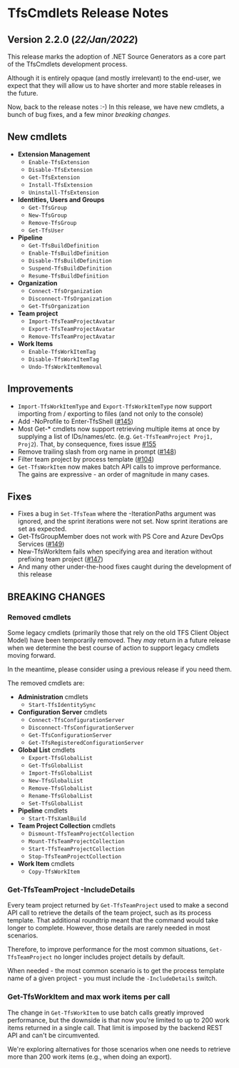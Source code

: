 # TfsCmdlets Release Notes

## Version 2.2.0 (_22/Jan/2022_)

This release marks the adoption of .NET Source Generators as a core part of the TfsCmdlets development process.

Although it is entirely opaque (and mostly irrelevant) to the end-user, we expect that they will allow us to have shorter and more stable releases in the future.

Now, back to the release notes :-) In this release, we have new cmdlets, a bunch of bug fixes, and a few minor _breaking changes_.

## New cmdlets

* **Extension Management**
  * `Enable-TfsExtension`
  * `Disable-TfsExtension`
  * `Get-TfsExtension`
  * `Install-TfsExtension`
  * `Uninstall-TfsExtension`
* **Identities, Users and Groups**
  * `Get-TfsGroup`
  * `New-TfsGroup`
  * `Remove-TfsGroup`
  * `Get-TfsUser`
* **Pipeline**
  * `Get-TfsBuildDefinition`
  * `Enable-TfsBuildDefinition`
  * `Disable-TfsBuildDefinition`
  * `Suspend-TfsBuildDefinition`
  * `Resume-TfsBuildDefinition`
* **Organization**
  * `Connect-TfsOrganization`
  * `Disconnect-TfsOrganization`  
  * `Get-TfsOrganization`
* **Team project**
  * `Import-TfsTeamProjectAvatar`
  * `Export-TfsTeamProjectAvatar`
  * `Remove-TfsTeamProjectAvatar`
* **Work Items**
  * `Enable-TfsWorkItemTag`
  * `Disable-TfsWorkItemTag`
  * `Undo-TfsWorkItemRemoval`

## Improvements
  
* `Import-TfsWorkItemType` and `Export-TfsWorkItemType` now support importing from / exporting to files (and not only to the console)
* Add -NoProfile to Enter-TfsShell ([#145](https://github.com/igoravl/TfsCmdlets/issues/145))
* Most Get-* cmdlets now support retrieving multiple items at once by supplying a list of IDs/names/etc. (e.g. `Get-TfsTeamProject Proj1, Proj2`). That, by consequence, fixes issue [#155](https://github.com/igoravl/TfsCmdlets/issues/155)
* Remove trailing slash from org name in prompt ([#148](https://github.com/igoravl/TfsCmdlets/issues/148))
* Filter team project by process template ([#104](https://github.com/igoravl/TfsCmdlets/issues/104))
* `Get-TfsWorkItem` now makes batch API calls to improve performance. The gains are expressive - an order of magnitude in many cases.

## Fixes

* Fixes a bug in `Set-TfsTeam` where the -IterationPaths argument was ignored, and the sprint iterations were not set. Now sprint iterations are set as expected.
* Get-TfsGroupMember does not work with PS Core and Azure DevOps Services ([#149](https://github.com/igoravl/TfsCmdlets/issues/149))
* New-TfsWorkItem fails when specifying area and iteration without prefixing team project ([#147](https://github.com/igoravl/TfsCmdlets/issues/147))
* And many other under-the-hood fixes caught during the development of this release

## BREAKING CHANGES

### Removed cmdlets

Some legacy cmdlets (primarily those that rely on the old TFS Client Object Model) have been temporarily removed. They _may_ return in a future release when we determine the best course of action to support legacy cmdlets moving forward.

In the meantime, please consider using a previous release if you need them.

The removed cmdlets are:

* **Administration** cmdlets
  * `Start-TfsIdentitySync`
* **Configuration Server** cmdlets
  * `Connect-TfsConfigurationServer`
  * `Disconnect-TfsConfigurationServer`
  * `Get-TfsConfigurationServer`
  * `Get-TfsRegisteredConfigurationServer`
* **Global List** cmdlets
  * `Export-TfsGlobalList`
  * `Get-TfsGlobalList`
  * `Import-TfsGlobalList`
  * `New-TfsGlobalList`
  * `Remove-TfsGlobalList`
  * `Rename-TfsGlobalList`
  * `Set-TfsGlobalList`
* **Pipeline** cmdlets
  * `Start-TfsXamlBuild`
* **Team Project Collection** cmdlets
  * `Dismount-TfsTeamProjectCollection`
  * `Mount-TfsTeamProjectCollection`
  * `Start-TfsTeamProjectCollection`
  * `Stop-TfsTeamProjectCollection`
* **Work Item** cmdlets
  * `Copy-TfsWorkItem`

### Get-TfsTeamProject -IncludeDetails

Every team project returned by `Get-TfsTeamProject` used to make a second API call to retrieve the details of the team project, such as its process template. That additional roundtrip meant that the command would take longer to complete. However, those details are rarely needed in most scenarios.

Therefore, to improve performance for the most common situations, `Get-TfsTeamProject` no longer includes project details by default.

When needed - the most common scenario is to get the process template name of a given project - you must include the `-IncludeDetails` switch.

### Get-TfsWorkItem and max work items per call

The change in `Get-TfsWorkItem` to use batch calls greatly improved performance, but the downside is that now you're limited to up to 200 work items returned in a single call. That limit is imposed by the backend REST API and can't be circumvented.

We're exploring alternatives for those scenarios when one needs to retrieve more than 200 work items (e.g., when doing an export).
